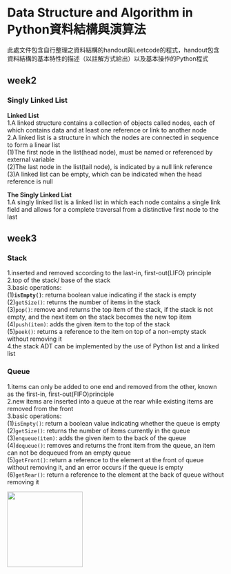 # **Data Structure and Algorithm in Python資料結構與演算法**

此處文件包含自行整理之資料結構的handout與Leetcode的程式，handout包含資料結構的基本特性的描述（以註解方式給出）以及基本操作的Python程式

## week2
### **Singly Linked List**<br>

**Linked List**<br>
1.A linked structure contains a collection of objects called nodes, each of which contains data and at least one reference or link to another node<br>
2.A linked list is a structure in which the nodes are connected in sequence to form a linear list<br>
(1)The first node in the list(head node), must be named or referenced by external variable<br>
(2)The last node in the list(tail node), is indicated by a null link reference<br>
(3)A linked list can be empty, which can be indicated when the head reference is null<br>

**The Singly Linked List**<br>
1.A singly linked list is a linked list in which each node contains a single link field and allows for a complete traversal from a distinctive first node to the last<br>


## week3
### Stack
1.inserted and removed sccording to the last-in, first-out(LIFO) principle<br>
2.top of the stack/ base of the stack<br>
3.basic operations:<br>
(1)**`isEmpty()`**: returna boolean value indicating if the stack is empty<br>
(2)`getSize()`: returns the number of items in the stack<br>
(3)`pop()`: remove and returns the top item of the stack, if the stack is not empty, and the next item on the stack becomes the new top item<br>
(4)`push(item)`: adds the given item to the top of the stack<br>
(5)`peek()`: returns a reference to the item on top of a non-empty stack without removing it<br>
4.the stack ADT can be implemented by the use of Python list and a linked list

### Queue
1.items can only be added to one end and removed from the other, known as the first-in, first-out(FIFO)principle<br>
2.new items are inserted into a queue at the rear while existing items are removed from the front<br>
3.basic operations:<br>
(1)`isEmpty()`: return a boolean value indicating whether the queue is empty<br>
(2)`getSize()`: returns the number of items currently in the queue<br>
(3)`enqueue(item)`: adds the given item to the back of the queue<br>
(4)`dequeue()`: removes and returns the front item from the queue, an item can not be dequeued from an empty queue<br>
(5)`getFront()`: return a reference to the element at the front of queue without removing it, and an error occurs if the queue is empty<br>
(6)`getRear()`: return a reference to the element at the back of queue without removing it<br>

<img width="175" height="175" src="http://img.wxcha.com/file/201712/06/9a3fc5676a.jpg"/>
